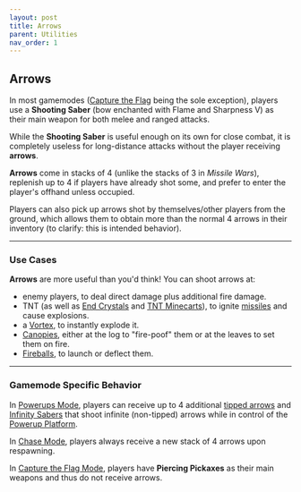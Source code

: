 ```yaml
---
layout: post
title: Arrows
parent: Utilities
nav_order: 1
---
```

**Arrows**
---

In most gamemodes ([Capture the Flag](https://zeroniaserver.github.io/RocketRidersWiki/gamemodes/ctf) being the sole exception), players use a **Shooting Saber** (bow enchanted with Flame and Sharpness V) as their main weapon for both melee and ranged attacks.

While the **Shooting Saber** is useful enough on its own for close combat, it is completely useless for long-distance attacks without the player receiving **arrows**.

**Arrows** come in stacks of 4 (unlike the stacks of 3 in *Missile Wars*), replenish up to 4 if players have already shot some, and prefer to enter the player's offhand unless occupied.

Players can also pick up arrows shot by themselves/other players from the ground, which allows them to obtain more than the normal 4 arrows in their inventory (to clarify: this is intended behavior).

---
### Use Cases

**Arrows** are more useful than you'd think! You can shoot arrows at:
- enemy players, to deal direct damage plus additional fire damage.
- TNT (as well as [End Crystals](https://zeroniaserver.github.io/RocketRidersWiki/gamemodes/powerups#crystal_platform) and [TNT Minecarts](https://zeroniaserver.github.io/RocketRidersWiki/missiles/special/duplex)), to ignite [missiles](https://zeroniaserver.github.io/RocketRidersWiki/missiles) and cause explosions.
- a [Vortex](https://zeroniaserver.github.io/RocketRidersWiki/utilities/vortex), to instantly explode it.
- [Canopies](https://zeroniaserver.github.io/RocketRidersWiki/utilities/canopy), either at the log to "fire-poof" them or at the leaves to set them on fire.
- [Fireballs](https://zeroniaserver.github.io/RocketRidersWiki/utilities/fireball), to launch or deflect them.

---
### Gamemode Specific Behavior

In [Powerups Mode](https://zeroniaserver.github.io/RocketRidersWiki/gamemodes/powerups), players can receive up to 4 additional [tipped arrows](https://zeroniaserver.github.io/RocketRidersWiki/gamemodes/powerups#tipped_arrows) and [Infinity Sabers](https://zeroniaserver.github.io/RocketRidersWiki/gamemodes/powerups#infinity_saber) that shoot infinite (non-tipped) arrows while in control of the [Powerup Platform](https://zeroniaserver.github.io/RocketRidersWiki/gamemodes/powerups#powerup_platform).

In [Chase Mode](https://zeroniaserver.github.io/RocketRidersWiki/gamemodes/chase), players always receive a new stack of 4 arrows upon respawning.

In [Capture the Flag Mode](https://zeroniaserver.github.io/RocketRidersWiki/gamemodes/ctf), players have **Piercing Pickaxes** as their main weapons and thus do not receive arrows.